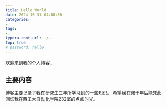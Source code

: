 ```yaml
---
title: Hello World
date: 2024-10-31 04:08:50
categories:
- 
tags: 
- 
typora-root-url: ./..
top: true
# password: hello
---
```

欢迎来到我的个人博客...

## 主要内容
博客主要记录了我在研究生三年所学习到的一些知识。
希望我在诺干年后能凭此回忆我在西工大自动化学院232室的点点时光。